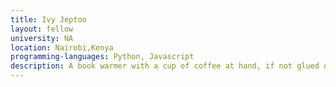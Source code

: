 ```yaml
---
title: Ivy Jeptoo
layout: fellow
university: NA
location: Nairobi,Kenya
programming-languages: Python, Javascript
description: A book warmer with a cup of coffee at hand, if not glued on the laptop finding bugs. Sucker for Nature and amazing views!
---
```

